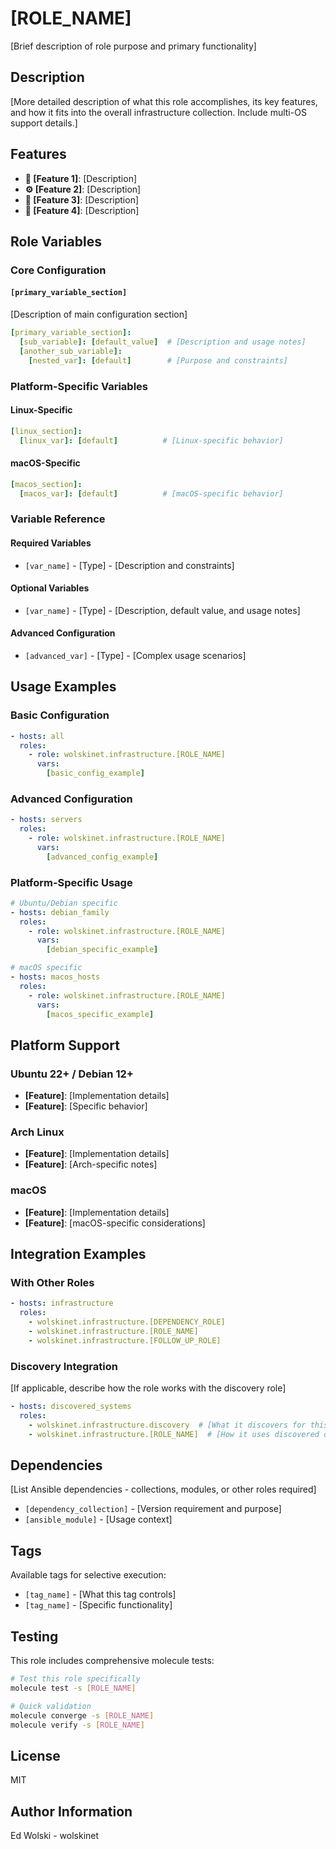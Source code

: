 # [ROLE_NAME]

[Brief description of role purpose and primary functionality]

## Description

[More detailed description of what this role accomplishes, its key features, and how it fits into the overall infrastructure collection. Include multi-OS support details.]

## Features

- **🔧 [Feature 1]**: [Description]
- **⚙️ [Feature 2]**: [Description]
- **🎯 [Feature 3]**: [Description]
- **📱 [Feature 4]**: [Description]

## Role Variables

### Core Configuration

#### `[primary_variable_section]`

[Description of main configuration section]

```yaml
[primary_variable_section]:
  [sub_variable]: [default_value]  # [Description and usage notes]
  [another_sub_variable]:
    [nested_var]: [default]        # [Purpose and constraints]
```

### Platform-Specific Variables

#### Linux-Specific

```yaml
[linux_section]:
  [linux_var]: [default]          # [Linux-specific behavior]
```

#### macOS-Specific

```yaml
[macos_section]:
  [macos_var]: [default]          # [macOS-specific behavior]
```

### Variable Reference

#### Required Variables
- `[var_name]` - [Type] - [Description and constraints]

#### Optional Variables
- `[var_name]` - [Type] - [Description, default value, and usage notes]

#### Advanced Configuration
- `[advanced_var]` - [Type] - [Complex usage scenarios]

## Usage Examples

### Basic Configuration
```yaml
- hosts: all
  roles:
    - role: wolskinet.infrastructure.[ROLE_NAME]
      vars:
        [basic_config_example]
```

### Advanced Configuration
```yaml
- hosts: servers
  roles:
    - role: wolskinet.infrastructure.[ROLE_NAME]
      vars:
        [advanced_config_example]
```

### Platform-Specific Usage
```yaml
# Ubuntu/Debian specific
- hosts: debian_family
  roles:
    - role: wolskinet.infrastructure.[ROLE_NAME]
      vars:
        [debian_specific_example]

# macOS specific
- hosts: macos_hosts
  roles:
    - role: wolskinet.infrastructure.[ROLE_NAME]
      vars:
        [macos_specific_example]
```

## Platform Support

### Ubuntu 22+ / Debian 12+
- **[Feature]**: [Implementation details]
- **[Feature]**: [Specific behavior]

### Arch Linux
- **[Feature]**: [Implementation details]
- **[Feature]**: [Arch-specific notes]

### macOS
- **[Feature]**: [Implementation details]
- **[Feature]**: [macOS-specific considerations]

## Integration Examples

### With Other Roles
```yaml
- hosts: infrastructure
  roles:
    - wolskinet.infrastructure.[DEPENDENCY_ROLE]
    - wolskinet.infrastructure.[ROLE_NAME]
    - wolskinet.infrastructure.[FOLLOW_UP_ROLE]
```

### Discovery Integration
[If applicable, describe how the role works with the discovery role]

```yaml
- hosts: discovered_systems
  roles:
    - wolskinet.infrastructure.discovery  # [What it discovers for this role]
    - wolskinet.infrastructure.[ROLE_NAME]  # [How it uses discovered data]
```

## Dependencies

[List Ansible dependencies - collections, modules, or other roles required]

- `[dependency_collection]` - [Version requirement and purpose]
- `[ansible_module]` - [Usage context]

## Tags

Available tags for selective execution:

- `[tag_name]` - [What this tag controls]
- `[tag_name]` - [Specific functionality]

## Testing

This role includes comprehensive molecule tests:

```bash
# Test this role specifically
molecule test -s [ROLE_NAME]

# Quick validation
molecule converge -s [ROLE_NAME]
molecule verify -s [ROLE_NAME]
```

## License

MIT

## Author Information

Ed Wolski - wolskinet
